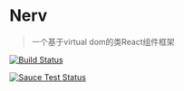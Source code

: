 # Nerv

> 一个基于virtual dom的类React组件框架

[![Build Status](https://travis-ci.org/o2team/nerv.svg?branch=master)](https://travis-ci.org/o2team/nerv)

[![Sauce Test Status](https://saucelabs.com/browser-matrix/nervjs.svg)](https://saucelabs.com/u/nervjs)

